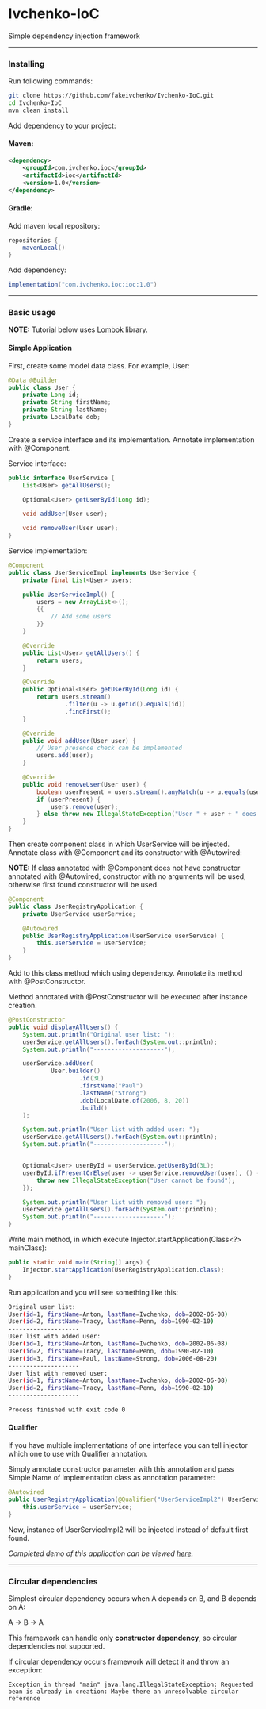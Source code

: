 # Ivchenko-IoC
Simple dependency injection framework

---

### Installing
Run following commands:
```sh
git clone https://github.com/fakeivchenko/Ivchenko-IoC.git
cd Ivchenko-IoC
mvn clean install
```
Add dependency to your project:

#### Maven:
```xml
<dependency>
    <groupId>com.ivchenko.ioc</groupId>
    <artifactId>ioc</artifactId>
    <version>1.0</version>
</dependency>
```
#### Gradle:
Add maven local repository:
```gradle
repositories {
    mavenLocal()
}
```
Add dependency:
```gradle
implementation("com.ivchenko.ioc:ioc:1.0")
```
---
### Basic usage
<b>NOTE:</b> Tutorial below uses <a href="https://projectlombok.org/">Lombok</a> library.
#### Simple Application
First, create some model data class. For example, User:
```java
@Data @Builder
public class User {
    private Long id;
    private String firstName;
    private String lastName;
    private LocalDate dob;
}
```

Create a service interface and its implementation.
Annotate implementation with @Component.

Service interface:
```java
public interface UserService {
    List<User> getAllUsers();

    Optional<User> getUserById(Long id);

    void addUser(User user);

    void removeUser(User user);
}
```
Service implementation:
```java
@Component
public class UserServiceImpl implements UserService {
    private final List<User> users;

    public UserServiceImpl() {
        users = new ArrayList<>();
        {{
            // Add some users
        }}
    }

    @Override
    public List<User> getAllUsers() {
        return users;
    }

    @Override
    public Optional<User> getUserById(Long id) {
        return users.stream()
                .filter(u -> u.getId().equals(id))
                .findFirst();
    }

    @Override
    public void addUser(User user) {
        // User presence check can be implemented
        users.add(user);
    }

    @Override
    public void removeUser(User user) {
        boolean userPresent = users.stream().anyMatch(u -> u.equals(user));
        if (userPresent) {
            users.remove(user);
        } else throw new IllegalStateException("User " + user + " does not exists");
    }
}
```
Then create component class in which UserService will be injected.
Annotate class with @Component and its constructor with @Autowired:

<b>NOTE:</b> If class annotated with @Component does not have
constructor annotated with @Autowired, constructor with no arguments will be used,
otherwise first found constructor will be used.
```java
@Component
public class UserRegistryApplication {
    private UserService userService;

    @Autowired
    public UserRegistryApplication(UserService userService) {
        this.userService = userService;
    }
}
```
Add to this class method which using dependency.
Annotate its method with @PostConstructor.

Method annotated with @PostConstructor will be executed after instance creation.
```java
@PostConstructor
public void displayAllUsers() {
    System.out.println("Original user list: ");
    userService.getAllUsers().forEach(System.out::println);
    System.out.println("--------------------");

    userService.addUser(
            User.builder()
                    .id(3L)
                    .firstName("Paul")
                    .lastName("Strong")
                    .dob(LocalDate.of(2006, 8, 20))
                    .build()
    );

    System.out.println("User list with added user: ");
    userService.getAllUsers().forEach(System.out::println);
    System.out.println("--------------------");


    Optional<User> userById = userService.getUserById(3L);
    userById.ifPresentOrElse(user -> userService.removeUser(user), () -> {
        throw new IllegalStateException("User cannot be found");
    });

    System.out.println("User list with removed user: ");
    userService.getAllUsers().forEach(System.out::println);
    System.out.println("--------------------");
}
```
Write main method,
in which execute Injector.startApplication(Class<?> mainClass):
```java
public static void main(String[] args) {
    Injector.startApplication(UserRegistryApplication.class);
}
```
Run application and you will see something like this:
```bash
Original user list: 
User(id=1, firstName=Anton, lastName=Ivchenko, dob=2002-06-08)
User(id=2, firstName=Tracy, lastName=Penn, dob=1990-02-10)
--------------------
User list with added user: 
User(id=1, firstName=Anton, lastName=Ivchenko, dob=2002-06-08)
User(id=2, firstName=Tracy, lastName=Penn, dob=1990-02-10)
User(id=3, firstName=Paul, lastName=Strong, dob=2006-08-20)
--------------------
User list with removed user: 
User(id=1, firstName=Anton, lastName=Ivchenko, dob=2002-06-08)
User(id=2, firstName=Tracy, lastName=Penn, dob=1990-02-10)
--------------------

Process finished with exit code 0
```
#### Qualifier
If you have multiple implementations of one interface you can
tell injector which one to use with Qualifier annotation.

Simply annotate constructor parameter with this annotation and pass
Simple Name of implementation class as annotation parameter:
```java
@Autowired
public UserRegistryApplication(@Qualifier("UserServiceImpl2") UserService userService) {
    this.userService = userService;
}
```
Now, instance of UserServiceImpl2 will be injected
instead of default first found.

<i>Completed demo of this application can be viewed <a href="https://github.com/fakeivchenko/Ivchenko-IoC/tree/master/demos/UserRegistryDemo">here</a>.</i>

---
### Circular dependencies
Simplest circular dependency occurs when A depends on B, and B depends on A:

A → B → A

This framework can handle only <b>constructor dependency</b>,
so circular dependencies not supported.

If circular dependency occurs framework will detect it and throw an exception:
```
Exception in thread "main" java.lang.IllegalStateException: Requested bean is already in creation: Maybe there an unresolvable circular reference
```
